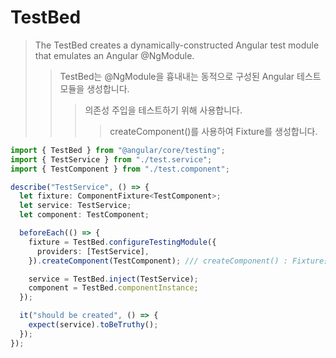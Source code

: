 # TestBed

> The TestBed creates a dynamically-constructed Angular test module that emulates an Angular @NgModule.
>
> > TestBed는 @NgModule을 흉내내는 동적으로 구성된 Angular 테스트 모듈을 생성합니다.
> >
> > > 의존성 주입을 테스트하기 위해 사용합니다.
> > >
> > > > createComponent()를 사용하여 Fixture를 생성합니다.

```ts
import { TestBed } from "@angular/core/testing";
import { TestService } from "./test.service";
import { TestComponent } from "./test.component";

describe("TestService", () => {
  let fixture: ComponentFixture<TestComponent>;
  let service: TestService;
  let component: TestComponent;

  beforeEach(() => {
    fixture = TestBed.configureTestingModule({
      providers: [TestService],
    }).createComponent(TestComponent); /// createComponent() : Fixture를 생성

    service = TestBed.inject(TestService);
    component = TestBed.componentInstance;
  });

  it("should be created", () => {
    expect(service).toBeTruthy();
  });
});
```
